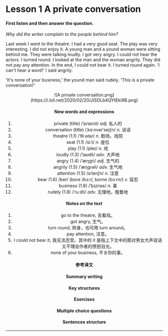 # Lesson 1 A private conversation

#### First listen and then answer the question.

*Why did the writer complain to the people behind him?*

Last week I went to the theatre. I had a very good seat. The play was very interesting. I did not enjoy it. A young man and a yound woman were sitting behind me. They were talking loudly. I got very angry. I could not hear the actors. I turned round. I looked at the man and the woman angrily. They did not pay any attention. In the end, I could not bear it. I turned round again. 'I can't hear a word!' I said angrily.

'It's none of your business,' the yound man said rudely. 'This is a private conversation!'

<div style="text-align: center;">
![A private conversation.png](https://i.loli.net/2020/02/20/JlSDLb4QYtEki9B.png)
<div>

#### New words and expressions

1. private (title) /ˈpraɪvɪt/ *adj.* 私人的
2. conversation (title) /ˌkɑːnvərˈseɪʃn/ *n.* 谈话
3. theatre (1.1) /ˈθiːətər/ *n.* 剧场，戏院
4. seat (1.1) /siːt/ *n.* 座位
5. play (1.1) /pleɪ/ *n.* 戏
6. loudly (1.3) /ˈlaʊdli/ *adv.* 大声地
7. angry (1.4) /ˈæŋɡri/ *adj.* 生气的
8. angrily (1.5) /ˈæŋgrəli/ *adv.* 生气地
9. attention (1.5) /əˈtenʃn/ *n.* 注意
10. bear (1.6) /ber/ (bore /bɔːr/, borne /bɔːrn/) *v.* 容忍
11. business (1.8) /ˈbɪznəs/ *n.* 事
12. rudely (1.8) /ˈruːdli/ *adv.* 无理地，粗鲁地

#### Notes on the text

1. go to the theatre, 去看戏。
2. got angry, 生气。
3. turn round, 转身，也可用 turn around。
4. pay attention, 注意。
5. I could not bear it, 我无法忍受。其中的 it 是指上下文中的那对男女大声说话又不理会作者的愤怒目光。
6. none of your business, 不关你的事。

#### 参考译文

#### Summary writing

#### Key structures

#### Exercises

#### Multiple choice questions

#### Sentences structure

----
